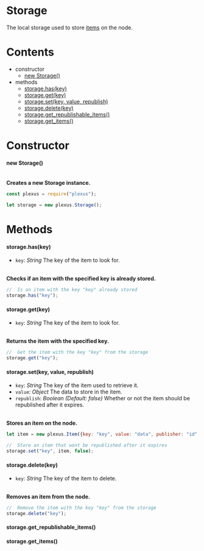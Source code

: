 # **Storage**

The local storage used to store [items](item.md) on the node.

# **Contents**

* constructor
    * [new Storage()](#new-storage)
* methods
    * [storage.has(key)](#storagehaskey)
    * [storage.get(key)](#storagegetkey)
    * [storage.set(key, value, republish)](#storagesetkey-value-republish)
    * [storage.delete(key)](#storagedeletekey)
    * [storage.get_republishable_items()](#storageget_republishable_items)
    * [storage.get_items()](#storageget_items)

# **Constructor**

#### new Storage()

\
**Creates a new Storage instance.**
```js
const plexus = require("plexus");

let storage = new plexus.Storage();
```

# **Methods**

#### storage.has(key)
* `key`: _String_ The key of the item to look for.

\
**Checks if an item with the specified key is already stored.**
```js
//  Is an item with the key "key" already stored
storage.has("key");
```

#### storage.get(key)
* `key`: _String_ The key of the item to look for.

\
**Returns the item with the specified key.**
```js
//  Get the item with the key "key" from the storage
storage.get("key");
```

#### storage.set(key, value, republish)
* `key`: _String_ The key of the item used to retrieve it.
* `value`: _Object_ The data to store in the item.
* `republish`: _Boolean_ _(Default: false)_ Whether or not the item should be republished after it expires.

\
**Stores an item on the node.**
```js
let item = new plexus.Item({key: "key", value: "data", publisher: "id", timestamp: 0});

//  Store an item that wont be republished after it expires
storage.set("key", item, false);
```

#### storage.delete(key)
* `key`: _String_ The key of the item to delete.

\
**Removes an item from the node.**
```js
//  Remove the item with the key "key" from the storage
storage.delete("key");
```

#### storage.get_republishable_items()

#### storage.get_items()